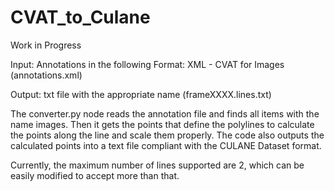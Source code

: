 # CVAT_to_Culane

Work in Progress 

Input: Annotations in the following Format: XML - CVAT for Images (annotations.xml)

Output: txt file with the appropriate name (frameXXXX.lines.txt)

The converter.py node reads the annotation file and finds all items with the name images. Then it gets the points that define the polylines to calculate the points along the line and scale them properly.
The code also outputs the calculated points into a text file compliant with the CULANE Dataset format. 

Currently, the maximum number of lines supported are 2, which can be easily modified to accept more than that. 
